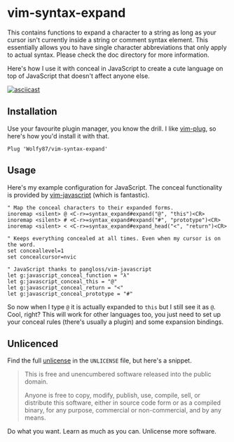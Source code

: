 # vim-syntax-expand

This contains functions to expand a character to a string as long as your cursor isn't currently inside a string or comment syntax element. This essentially allows you to have single character abbreviations that only apply to actual syntax. Please check the doc directory for more information.

Here's how I use it with conceal in JavaScript to create a cute language on top of JavaScript that doesn't affect anyone else.

[![asciicast](https://asciinema.org/a/ag49t530108fu0qp2cuefondl.png)](https://asciinema.org/a/ag49t530108fu0qp2cuefondl)

## Installation

Use your favourite plugin manager, you know the drill. I like [vim-plug][], so here's how you'd install it with that.

```vim
Plug 'Wolfy87/vim-syntax-expand'
```

## Usage

Here's my example configuration for JavaScript. The conceal functionality is provided by [vim-javascript][] (which is fantastic).

```vim
" Map the conceal characters to their expanded forms.
inoremap <silent> @ <C-r>=syntax_expand#expand("@", "this")<CR>
inoremap <silent> # <C-r>=syntax_expand#expand("#", "prototype")<CR>
inoremap <silent> < <C-r>=syntax_expand#expand_head("<", "return")<CR>

" Keeps everything concealed at all times. Even when my cursor is on the word.
set conceallevel=1
set concealcursor=nvic

" JavaScript thanks to pangloss/vim-javascript
let g:javascript_conceal_function = "λ"
let g:javascript_conceal_this = "@"
let g:javascript_conceal_return = "<"
let g:javascript_conceal_prototype = "#"
```

So now when I type `@` it is actually expanded to `this` but I still see it as `@`. Cool, right? This will work for other languages too, you just need to set up your conceal rules (there's usually a plugin) and some expansion bindings.

## Unlicenced

Find the full [unlicense][] in the `UNLICENSE` file, but here's a snippet.

>This is free and unencumbered software released into the public domain.
>
>Anyone is free to copy, modify, publish, use, compile, sell, or distribute this software, either in source code form or as a compiled binary, for any purpose, commercial or non-commercial, and by any means.

Do what you want. Learn as much as you can. Unlicense more software.

[unlicense]: http://unlicense.org/
[vim-plug]: https://github.com/junegunn/vim-plug
[vim-javascript]: https://github.com/pangloss/vim-javascript
